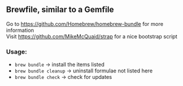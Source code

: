 Brewfile, similar to a Gemfile
---
Go to https://github.com/Homebrew/homebrew-bundle for more information</br>
Visit https://github.com/MikeMcQuaid/strap for a nice bootstrap script

### Usage:
  * `brew bundle` -> install the items listed
  * `brew bundle cleanup` -> uninstall formulae not listed here
  * `brew bundle check` -> check for updates

